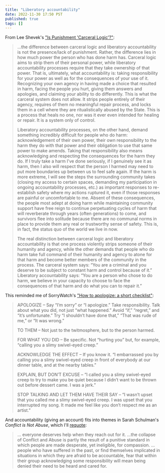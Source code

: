 ```yaml
---
title: "Liberatory accountability"
date: 2022-11-30 17:50 PST
published: true
tags: []
---
```


From Lee Shevek's ["Is Punishment 'Carceral Logic'?"](https://theanarchistlibrary.org/library/lee-shevek-is-punishment-carceral-logic):

<blockquote markdown="1">

...the difference between carceral logic and liberatory accountability is not the presence/lack of punishment. Rather, the difference lies in how much power the person who has done harm has. Carceral logic aims to strip them of their personal power, while liberatory accountability processes require that they take ownership of that power. That is, ultimately, what accountability is: taking responsibility for your power as well as for the consequences of your use of it. Recognizing your own agency in having made a choice that resulted in harm, facing the people you hurt, giving them answers and apologies, and claiming your ability to do differently. This is what the carceral system does not allow. It strips people entirely of their agency, requires of them no meaningful repair process, and locks them in a cell where they are ritualistically abused by the State. This is a process that heals no one, nor was it ever even intended for healing or repair. It is a system only of control.

Liberatory accountability processes, on the other hand, demand something incredibly difficult for people who do harm: acknowledgement of their own power, their own responsibility to the harm they do with that power and their obligation to use that same power to make amends. Taking that responsibility also means acknowledging and respecting the consequences for the harm they do. If I truly take a harm I’ve done seriously, if I genuinely see it as harm, then I also will respect that the person I harmed may need to put more boundaries up between us to feel safe again. If the harm is more extreme, I will see the steps the surrounding community takes (closing my access to certain spaces, demanding my participation in ongoing accountability processes, etc.) as important responses to re-establish safety where my actions ruptured it, even if those responses are painful or uncomfortable to me. Absent of these consequences, the people most adept at doing harm while maintaining community support have free reign to continue perpetuating cycles of harm that will reverberate through years (often generations) to come, and survivors flee into solitude because there are no communal norms in place to provide them any real or trustworthy sense of safety. This is, in fact, the status quo of the world we live in now.

The real distinction between carceral logic and liberatory accountability is that one process violently strips someone of their humanity and agency, while the other demands that people who do harm take full command of their humanity and agency to atone for that harm and become better members of the community in the process. The carceral system says: “You are a criminal and you deserve to be subject to constant harm and control because of it.” Liberatory accountability says: “You are a person who chose to do harm, we believe in your capacity to choose to face the consequences of that harm and do what you can to repair it.”

</blockquote>

This reminded me of SorryWatch's ["How to apologize: a short checklist"](https://sorrywatch.com/how-to-apologize-a-short-checklist/):

<blockquote markdown="1">

APOLOGIZE – Say “I’m sorry” or “I apologize.” Take responsibility. Talk about what you did, not just “what happened.” Avoid “if,” “regret,” and “it’s unfortunate.” Try “I shouldn’t have done that,” “That was rude of me,” or “It was wrong.”

TO THEM – Not just to the twitmosphere, but to the person harmed.

FOR WHAT YOU DID – Be specific. Not “hurting you” but, for example, “calling you a slimy swivel-eyed creep.”

ACKNOWLEDGE THE EFFECT – If you know it. “I embarrassed you by calling you a slimy swivel-eyed creep in front of everybody at our dinner table, and at the nearby tables.”

EXPLAIN, BUT DON’T EXCUSE – “I called you a slimy swivel-eyed creep to try to make you be quiet because I didn’t want to be thrown out before dessert came. I was a jerk.”

STOP TALKING AND LET THEM HAVE THEIR SAY – “I wasn’t upset that you called me a slimy swivel-eyed creep. I was upset that you interrupted my song. It made me feel like you don’t respect me as an artist.”

</blockquote>

And accountability (giving an account) fits into themes in Sarah Schulman's _Conflict is Not Abuse_, which I'll [requote](https://island94.org/2022/02/it-asks-you-to-be-interactive):

> ... everyone deserves help when they reach out for it. ...the collapse of Conflict and Abuse is partly the result of a punitive standard in which people are made desperate, yet ineligible, for compassion. ... people who have suffered in the past, or find themselves implicated in situations in which they are afraid to be accountable, fear that within their group acknowledging some responsibility will mean being denied their need to be heard and cared for.
